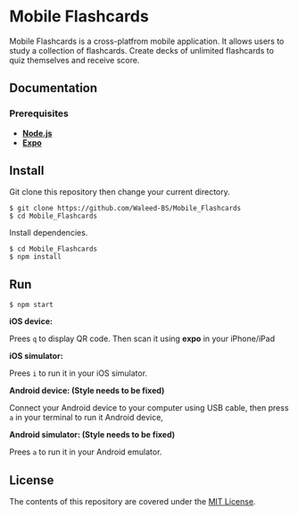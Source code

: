 # Mobile Flashcards

Mobile Flashcards is a cross-platfrom mobile application. It allows users to study a collection of flashcards. Create decks of unlimited flashcards to quiz themselves and receive score. 

## Documentation

### Prerequisites

* [**Node.js**](https://nodejs.org/en/)
* [**Expo**](https://expo.io/)

## Install

Git clone this repository then change your current directory. 

```
$ git clone https://github.com/Waleed-BS/Mobile_Flashcards
$ cd Mobile_Flashcards
```

Install dependencies.

```
$ cd Mobile_Flashcards
$ npm install
```


## Run

```
$ npm start
```

**iOS device:**

Prees `q` to display QR code. Then scan it using **expo** in your iPhone/iPad

**iOS simulator:**

Prees `i` to run it in your iOS simulator.

**Android device: (Style needs to be fixed)**

Connect your Android device to your computer using USB cable, then press `a` in your terminal to run it Android device,

**Android simulator: (Style needs to be fixed)**

Prees `a` to run it in your Android emulator. 

## License
The contents of this repository are covered under the [MIT License](https://github.com/Waleed-BS/Mobile_Flashcards/blob/master/LICENSE).
